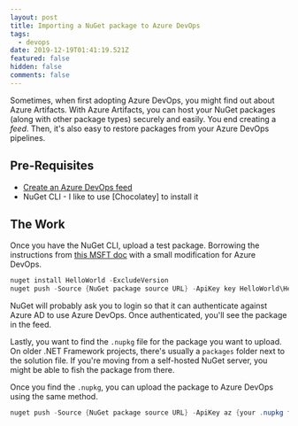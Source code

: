 ```yaml
---
layout: post
title: Importing a NuGet package to Azure DevOps
tags:
  - devops
date: 2019-12-19T01:41:19.521Z
featured: false
hidden: false
comments: false
---
```

Sometimes, when first adopting Azure DevOps, you might find out about Azure Artifacts. With Azure Artifacts, you can host your NuGet packages (along with other package types) securely and easily. You end creating a *feed*. Then, it's also easy to restore packages from your Azure DevOps pipelines.

<!--more-->

## Pre-Requisites

* [Create an Azure DevOps feed](https://docs.microsoft.com/en-us/azure/devops/artifacts/get-started-nuget?view=azure-devops)
* NuGet CLI - I like to use \[Chocolatey] to install it

## The Work

Once you have the NuGet CLI, upload a test package. Borrowing the instructions from [this MSFT doc](https://docs.microsoft.com/en-us/azure/devops/artifacts/nuget/publish?view=azure-devops#get-or-create-a-sample-package-to-push) with a small modification for Azure DevOps.

```powershell
nuget install HelloWorld -ExcludeVersion
nuget push -Source {NuGet package source URL} -ApiKey key HelloWorld\HelloWorld.nupkgnuget.exe
```

NuGet will probably ask you to login so that it can authenticate against Azure AD to use Azure DevOps. Once authenticated, you'll see the package in the feed. 

Lastly, you want to find the `.nupkg` file for the package you want to upload. On older .NET Framework projects, there's usually a `packages` folder next to the solution file. If you're moving from a self-hosted NuGet server, you might be able to fish the package from there. 

Once you find the `.nupkg`, you can upload the package to Azure DevOps using the same method. 

```powershell
nuget push -Source {NuGet package source URL} -ApiKey az {your .nupkg file} 
```
